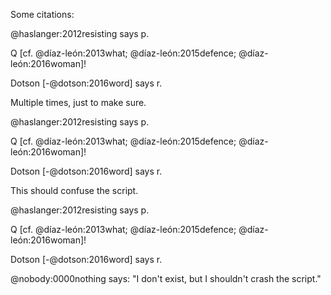 Some citations:

@haslanger:2012resisting says p.

Q [cf. @díaz-león:2013what; @díaz-león:2015defence; @díaz-león:2016woman]!

Dotson [-@dotson:2016word] says r.

Multiple times, just to make sure.

@haslanger:2012resisting says p.

Q [cf. @díaz-león:2013what; @díaz-león:2015defence; @díaz-león:2016woman]!

Dotson [-@dotson:2016word] says r.

This should confuse the script.

@haslanger:2012resisting says p.

Q [cf. @díaz-león:2013what; @díaz-león:2015defence; @díaz-león:2016woman]!

Dotson [-@dotson:2016word] says r.

@nobody:0000nothing says: "I don't exist, but I shouldn't crash the script."
